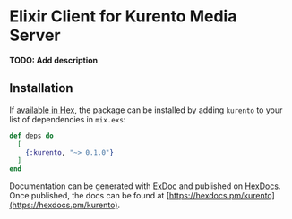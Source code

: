 # Elixir Client for Kurento Media Server

**TODO: Add description**

## Installation

If [available in Hex](https://hex.pm/docs/publish), the package can be installed
by adding `kurento` to your list of dependencies in `mix.exs`:

```elixir
def deps do
  [
    {:kurento, "~> 0.1.0"}
  ]
end
```

Documentation can be generated with [ExDoc](https://github.com/elixir-lang/ex_doc)
and published on [HexDocs](https://hexdocs.pm). Once published, the docs can
be found at [https://hexdocs.pm/kurento](https://hexdocs.pm/kurento).

